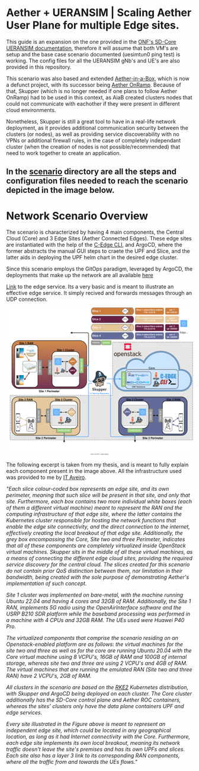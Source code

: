 # Aether + UERANSIM | Scaling Aether User Plane for multiple Edge sites.
This guide is an expansion on the one provided in the [ONF's SD-Core UERANSIM documentation](https://docs.sd-core.opennetworking.org/master/deployment/deploymentueransim.html), therefore it will assume that both VM's are setup and the base case scenario documented (uesimtun0 ping test) is working.
The config files for all the UERANSIM gNb's and UE's are also provided in this repository.

This scenario was also based and extended [Aether-in-a-Box](https://docs.aetherproject.org/master/developer/aiab.html), which is now a defunct project, with its successor being [Aether OnRamp](https://docs.aetherproject.org/master/onramp/overview.html). Because of that, Skupper (which is no longer needed if one plans to follow Aether OnRamp) had to be used in this context, as AiaB created clusters nodes that could not communicate with eachother if they were present in different cloud environments. 

Nonetheless, Skupper is still a great tool to have in a real-life network deployment, as it provides additional communication security between the clusters (or nodes), as well as providing service discoverability with no VPNs or additional firewall rules, in the case of completely independant cluster (when the creation of nodes is not possible/recommended) that need to work together to create an application.

In the [scenario](/scenario/README.md) directory are all the steps and configuration files needed to reach the scenario depicted in the image below.
---

# Network Scenario Overview

The scenario is characterized by having 4 main components, the Central Cloud (Core) and 3 Edge Sites (Aether Connected Edges).
These edge sites are instantiated with the help of the [C-Edge CLI](https://github.com/dot-1q/cedge-cli), and ArgoCD, where the former abstracts the manual GUI steps to craete the UPF and Slice, and the latter aids in deploying the UPF helm chart in the desired edge cluster.

Since this scenario employs the GitOps paradigm, leveraged by ArgoCD, the deployments that make up the network  are all available [here](https://github.com/dot-1q/5g_connected_edge)

[Link](https://hub.docker.com/r/802dot1q/edgeservice) to the edge service. Its a very basic and is meant to illustrate an effective edge service. It simply recived and forwards messages through an UDP connection.

![alt text](scenario.svg "scenario")

The following excerpt is taken from my thesis, and is meant to fully explain each component present in the image above. All the infrastructure used was provided to me by [IT Aveiro](https://www.it.pt).

*"Each slice colour-coded box represents an edge site, and its own perimeter, meaning that such slice will be present in that site, and only that site. Furthermore, each box contains two more individual white boxes (each of them a different virtual machine) meant to represent the RAN and the computing infrastructure of that edge site, where the latter contains the Kubernetes cluster responsible for hosting the network functions that enable the edge site connectivity, and the direct connection to the internet, effectively creating the local breakout of that edge site. Additionally, the grey box encompassing the Core, Site two and three Perimeter, indicates that all of these components are completely virtualized inside OpenStack virtual machines. Skupper sits in the middle of all these virtual machines, as a means of connecting the different edge cloud sites, providing the required service discovery for the central cloud. The slices created for this scenario do not contain prior QoS distinction between them, nor limitation in their bandwidth, being created with the sole purpose of demonstrating Aether's implementation of such concept.*

*Site 1 cluster was implemented on bare-metal, with the machine running Ubuntu 22.04 and having 4 cores and 32GB of RAM. Additionally, the Site 1 RAN, implements 5G radio using the OpenAirInterface software and the USRP B210 SDR platform while the baseband processing was performed in a machine with 4 CPUs and 32GB RAM. The UEs used were Huawei P40 Pro.*

*The virtualized components that comprise the scenario residing on an Openstack-enabled platform are as follows: the virtual machines for the site two and three as well as for the core are running Ubuntu 20.04 with the Core virtual machine using 8 VCPU's, 16GB of RAM and 100GB of internal storage, whereas site two and three are using 2 VCPU's and 4GB of RAM. The virtual machines that are running the emulated RAN (Site two and three RAN) have 2 VCPU's, 2GB of RAM.*

*All clusters in the scenario are based on the [RKE2](https://docs.rke2.io) Kubernetes distribution, with Skupper and ArgoCD being deployed on each cluster. The Core cluster additionally has the SD-Core control plane and Aether ROC containers, whereas the sites' clusters only have the data plane containers UPF and edge services.*

*Every site illustrated in the Figure above is meant to represent an independent edge site, which could be located in any geographical location, as long as it had Internet connectivity with the Core. Furthermore, each edge site implements its own local breakout, meaning its network traffic doesn't leave the site's premises and has its own UPFs and slices. Each site also has a layer 3 link to its corresponding RAN components, where all the traffic from and towards the UEs flows."*
